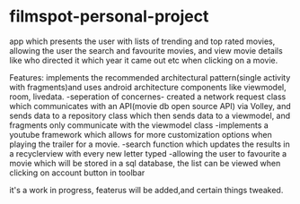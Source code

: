 # filmspot-personal-project
app which  presents the user with lists of trending and top rated movies, allowing the user the search and favourite movies, and view movie details like who directed it which year it came out etc when clicking on a movie.

Features:
implements the recommended architectural pattern(single activity with fragments)and uses android architecture components like viewmodel, room, livedata.
-seperation of concernes- created a network request class which communicates with an API(movie db open source API) via Volley, and sends data to a repository class which then sends data to a viewmodel, and fragments only communicate with the viewmodel class
-implements a youtube framework which allows for more customization options when playing the trailer for a movie.
-search function which updates the results in a recyclerview with every new letter typed
-allowing the user to favourite a movie which will be stored in a sql database, the list can be viewed when clicking on account button in toolbar

it's a work in  progress, featerus will be added,and certain things tweaked.

